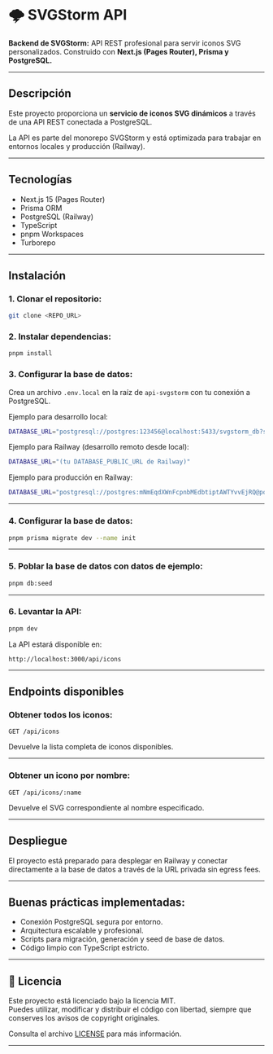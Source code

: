 # 🌩️ SVGStorm API

**Backend de SVGStorm:** API REST profesional para servir iconos SVG personalizados.
Construido con **Next.js (Pages Router), Prisma y PostgreSQL.**

---

## Descripción

Este proyecto proporciona un **servicio de iconos SVG dinámicos** a través de una API REST conectada a PostgreSQL.

La API es parte del monorepo SVGStorm y está optimizada para trabajar en entornos locales y producción (Railway).

---

## Tecnologías

- Next.js 15 (Pages Router)
- Prisma ORM
- PostgreSQL (Railway)
- TypeScript
- pnpm Workspaces
- Turborepo

---

## Instalación

### 1. Clonar el repositorio:

```bash
git clone <REPO_URL>
```

### 2. Instalar dependencias:

```bash
pnpm install
```

### 3. Configurar la base de datos:

Crea un archivo `.env.local` en la raíz de `api-svgstorm` con tu conexión a PostgreSQL.

Ejemplo para desarrollo local:

```bash
DATABASE_URL="postgresql://postgres:123456@localhost:5433/svgstorm_db?schema=public"
```

Ejemplo para Railway (desarrollo remoto desde local):

```bash
DATABASE_URL="(tu DATABASE_PUBLIC_URL de Railway)"
```

Ejemplo para producción en Railway:

```bash
DATABASE_URL="postgresql://postgres:mNmEqdXWnFcpnbMEdbtiptAWTYvvEjRQ@postgres.railway.internal:5432/railway"
```

---

### 4. Configurar la base de datos:

```bash
pnpm prisma migrate dev --name init
```

---

### 5. Poblar la base de datos con datos de ejemplo:

```bash
pnpm db:seed
```

---

### 6. Levantar la API:

```bash
pnpm dev
```

La API estará disponible en:

```
http://localhost:3000/api/icons
```

---

## Endpoints disponibles

### Obtener todos los iconos:

```http
GET /api/icons
```

Devuelve la lista completa de iconos disponibles.

---

### Obtener un icono por nombre:

```http
GET /api/icons/:name
```

Devuelve el SVG correspondiente al nombre especificado.

---

## Despliegue

El proyecto está preparado para desplegar en Railway y conectar directamente a la base de datos a través de la URL privada sin egress fees.

---

## Buenas prácticas implementadas:

- Conexión PostgreSQL segura por entorno.
- Arquitectura escalable y profesional.
- Scripts para migración, generación y seed de base de datos.
- Código limpio con TypeScript estricto.

---

## 📄 Licencia

Este proyecto está licenciado bajo la licencia MIT.  
Puedes utilizar, modificar y distribuir el código con libertad, siempre que conserves los avisos de copyright originales.

Consulta el archivo [LICENSE](./LICENSE) para más información.

---
